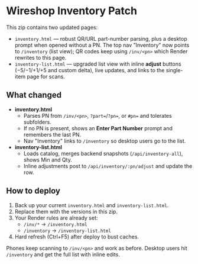 # Wireshop Inventory Patch

This zip contains two updated pages:

- `inventory.html` — robust QR/URL part-number parsing, plus a desktop prompt when opened without a PN. The top nav "Inventory" now points to `/inventory` (list view); QR codes keep using `/inv/<pn>` which Render rewrites to this page.
- `inventory-list.html` — upgraded list view with inline **adjust** buttons (−5/−1/+1/+5 and custom delta), live updates, and links to the single-item page for scans.

## What changed
- **inventory.html**
  - Parses PN from `/inv/<pn>`, `?part=`/`?pn=`, or `#pn=` and tolerates subfolders.
  - If no PN is present, shows an **Enter Part Number** prompt and remembers the last PN.
  - Nav "Inventory" links to `/inventory` so desktop users go to the list.
- **inventory-list.html**
  - Loads catalog, merges backend snapshots (`/api/inventory-all`), shows Min and Qty.
  - Inline adjustments post to `/api/inventory/:pn/adjust` and update the row.

## How to deploy
1. Back up your current `inventory.html` and `inventory-list.html`.
2. Replace them with the versions in this zip.
3. Your Render rules are already set:
   - `/inv/*` → `/inventory.html`
   - `/inventory` → `/inventory-list.html`
4. Hard refresh (Ctrl+F5) after deploy to bust caches.

Phones keep scanning to `/inv/<pn>` and work as before. Desktop users hit `/inventory` and get the full list with inline edits.
